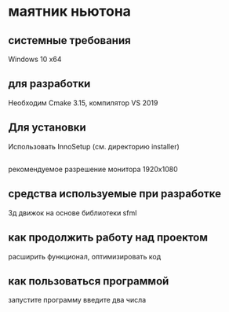 # маятник ньютона
## системные требования
Windows 10 x64

## для разработки
Необходим Cmake 3.15, компилятор VS 2019
## Для установки
Использовать InnoSetup (см. директорию installer)
##
рекомендуемое разрешение монитора 1920x1080
## средства используемые при разработке
3д движок на основе библиотеки sfml
## как продолжить работу над проектом
расширить функционал, оптимизировать код
## как пользоваться программой
запустите программу введите два числа